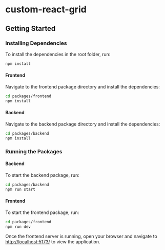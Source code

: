 # custom-react-grid

## Getting Started

### Installing Dependencies

To install the dependencies in the root folder, run:

```bash
npm install
```

#### Frontend

Navigate to the frontend package directory and install the dependencies:

```bash
cd packages/frontend
npm install
```

#### Backend

Navigate to the backend package directory and install the dependencies:

```bash
cd packages/backend
npm install
```

### Running the Packages

#### Backend

To start the backend package, run:

```bash
cd packages/backend
npm run start
```

#### Frontend

To start the frontend package, run:

```bash
cd packages/frontend
npm run dev
```

Once the frontend server is running, open your browser and navigate to [http://localhost:5173/](http://localhost:5173/) to view the application.
